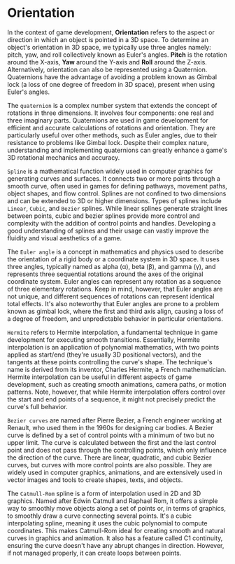 # Orientation

In the context of game development, **Orientation** refers to the aspect or direction in which an object is pointed in a 3D space. To determine an object's orientation in 3D space, we typically use three angles namely: pitch, yaw, and roll collectively known as Euler's angles. **Pitch** is the rotation around the X-axis, **Yaw** around the Y-axis and **Roll** around the Z-axis. Alternatively, orientation can also be represented using a Quaternion. Quaternions have the advantage of avoiding a problem known as Gimbal lock (a loss of one degree of freedom in 3D space), present when using Euler's angles.

The `quaternion` is a complex number system that extends the concept of rotations in three dimensions. It involves four components: one real and three imaginary parts. Quaternions are used in game development for efficient and accurate calculations of rotations and orientation. They are particularly useful over other methods, such as Euler angles, due to their resistance to problems like Gimbal lock. Despite their complex nature, understanding and implementing quaternions can greatly enhance a game's 3D rotational mechanics and accuracy.


`Spline` is a mathematical function widely used in computer graphics for generating curves and surfaces. It connects two or more points through a smooth curve, often used in games for defining pathways, movement paths, object shapes, and flow control. Splines are not confined to two dimensions and can be extended to 3D or higher dimensions. Types of splines include `Linear`, `Cubic`, and `Bezier` splines. While linear splines generate straight lines between points, cubic and bezier splines provide more control and complexity with the addition of control points and handles. Developing a good understanding of splines and their usage can vastly improve the fluidity and visual aesthetics of a game.

The `Euler angle` is a concept in mathematics and physics used to describe the orientation of a rigid body or a coordinate system in 3D space. It uses three angles, typically named as alpha (α), beta (β), and gamma (γ), and represents three sequential rotations around the axes of the original coordinate system. Euler angles can represent any rotation as a sequence of three elementary rotations. Keep in mind, however, that Euler angles are not unique, and different sequences of rotations can represent identical total effects. It's also noteworthy that Euler angles are prone to a problem known as gimbal lock, where the first and third axis align, causing a loss of a degree of freedom, and unpredictable behavior in particular orientations.

`Hermite` refers to Hermite interpolation, a fundamental technique in game development for executing smooth transitions. Essentially, Hermite interpolation is an application of polynomial mathematics, with two points applied as start/end (they're usually 3D positional vectors), and the tangents at these points controlling the curve's shape. The technique's name is derived from its inventor, Charles Hermite, a French mathematician. Hermite interpolation can be useful in different aspects of game development, such as creating smooth animations, camera paths, or motion patterns. Note, however, that while Hermite interpolation offers control over the start and end points of a sequence, it might not precisely predict the curve's full behavior.

`Bezier curves` are named after Pierre Bezier, a French engineer working at Renault, who used them in the 1960s for designing car bodies. A Bezier curve is defined by a set of control points with a minimum of two but no upper limit. The curve is calculated between the first and the last control point and does not pass through the controlling points, which only influence the direction of the curve. There are linear, quadratic, and cubic Bezier curves, but curves with more control points are also possible. They are widely used in computer graphics, animations, and are extensively used in vector images and tools to create shapes, texts, and objects.

The `Catmull-Rom` spline is a form of interpolation used in 2D and 3D graphics. Named after Edwin Catmull and Raphael Rom, it offers a simple way to smoothly move objects along a set of points or, in terms of graphics, to smoothly draw a curve connecting several points. It's a cubic interpolating spline, meaning it uses the cubic polynomial to compute coordinates. This makes Catmull-Rom ideal for creating smooth and natural curves in graphics and animation. It also has a feature called C1 continuity, ensuring the curve doesn't have any abrupt changes in direction. However, if not managed properly, it can create loops between points.
